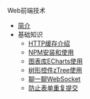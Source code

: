 Web前端技术

* [简介](markdown/Program/Web/_readme.md)
* 基础知识
    * [HTTP缓存介绍](markdown/Program/Web/HTTP缓存介绍.md)
    * [NPM安装和使用](markdown/Program/Web/NPM安装和使用.md)
    * [图表库ECharts使用](markdown/Program/Web/图表库ECharts使用.md)
    * [树形控件zTree使用](markdown/Program/Web/树形控件zTree使用.md)
    * [聊一聊WebSocket](markdown/Program/Web/聊一聊WebSocket.md)
    * [防止表单重复提交](markdown/Program/Web/防止表单重复提交.md)
